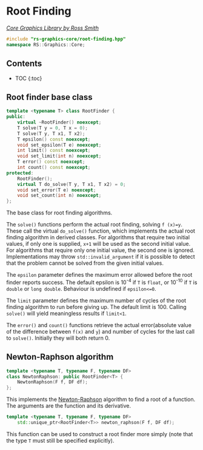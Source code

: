 # Root Finding

_[Core Graphics Library by Ross Smith](index.html)_

```c++
#include "rs-graphics-core/root-finding.hpp"
namespace RS::Graphics::Core;
```

## Contents

* TOC
{:toc}

## Root finder base class

```c++
template <typename T> class RootFinder {
public:
    virtual ~RootFinder() noexcept;
    T solve(T y = 0, T x = 0);
    T solve(T y, T x1, T x2);
    T epsilon() const noexcept;
    void set_epsilon(T e) noexcept;
    int limit() const noexcept;
    void set_limit(int n) noexcept;
    T error() const noexcept;
    int count() const noexcept;
protected:
    RootFinder();
    virtual T do_solve(T y, T x1, T x2) = 0;
    void set_error(T e) noexcept;
    void set_count(int n) noexcept;
};
```

The base class for root finding algorithms.

The `solve()` functions perform the actual root finding, solving `f
(x)=y`. These call the virtual `do_solve()` function, which implements the
actual root finding algorithm in derived classes. For algorithms that require
two initial values, if only one is supplied, `x+1` will be used as the second
initial value. For algorithms that require only one initial value, the second
one is ignored. Implementations may throw `std::invalid_argument` if it is
possible to detect that the problem cannot be solved from the given initial
values.

The `epsilon` parameter defines the maximum error allowed before the root
finder reports success. The default epsilon is 10<sup>-4</sup> if `T` is
`float`, or 10<sup>-10</sup> if `T` is `double` or `long double`. Behaviour
is undefined if `epsilon<=0`.

The `limit` parameter defines the maximum number of cycles of the root finding
algorithm to run before giving up. The default limit is 100. Calling `solve()`
will yield meaningless results if `limit<1`.

The `error()` and `count()` functions retrieve the actual error(absolute value
of the difference between `f(x)` and `y`) and number of cycles for the last
call to `solve()`. Initially they will both return 0.

## Newton-Raphson algorithm

```c++
template <typename T, typename F, typename DF>
class NewtonRaphson: public RootFinder<T> {
    NewtonRaphson(F f, DF df);
};
```

This implements the
[Newton-Raphson](https://en.wikipedia.org/wiki/Newton%27s_method) algorithm to
find a root of a function. The arguments are the function and its derivative.

```c++
template <typename T, typename F, typename DF>
    std::unique_ptr<RootFinder<T>> newton_raphson(F f, DF df);
```

This function can be used to construct a root finder more simply (note that
the type `T` must still be specified explicitly).
